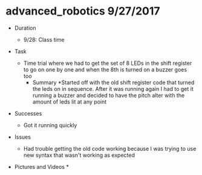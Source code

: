 # advanced_robotics 9/27/2017


* Duration
	* 9/28: Class time
* Task
	* Time trial where we had to get the set of 8 LEDs in the shift register to go on one by one and when the 8th is turned on a buzzer goes too
		* Summary
	*Started off with the old shift register code that turned the leds on in sequence. After it was running again I had to get it running a buzzer and decided to have the pitch alter with the amount of leds lit at any point
* Successes
	* Got it running quickly 
* Issues
	* Had trouble getting the old code working because I was trying to use new syntax that wasn't working as expected
	
* Pictures and Videos
	* 